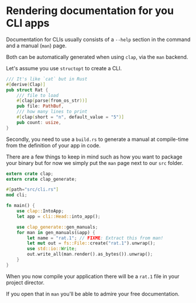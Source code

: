 # Rendering documentation for you CLI apps

Documentation for CLIs usually consists of
a `--help` section in the command
and a manual (`man`) page.

Both can be automatically generated
when using `clap`,
via the `man` backend.

Let's assume you use `structopt`
to create a CLI.

```rust
/// It's like `cat` but in Rust
#[derive(Clap)]
pub struct Rat {
    /// file to load
    #[clap(parse(from_os_str))]
    pub file: PathBuf,
    /// how many lines to print
    #[clap(short = "n", default_value = "5")]
    pub count: usize,
}
```

Secondly, you need to use a `build.rs`
to generate a manual at compile-time
from the definition of your app
in code.

There are a few things to keep in mind
such as how you want to package your binary
but for now
we simply put the `man` page
next to our `src` folder.

```rust
extern crate clap;
extern crate clap_generate;

#[path="src/cli.rs"]
mod cli;

fn main() {
    use clap::IntoApp;
    let app = cli::Head::into_app();

    use clap_generate::gen_manuals;
    for man in gen_manuals(&app) {
        let name = "rat.1"; // FIXME: Extract this from man!
        let mut out = fs::File::create("rat.1").unwrap();
        use std::io::Write;
        out.write_all(man.render().as_bytes()).unwrap();
    }
}
```

When you now compile your application
there will be a `rat.1` file 
in your project director.

If you open that in `man`
you'll be able to admire your free documentation.
